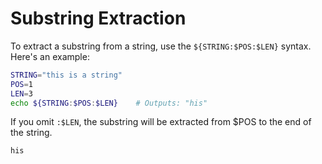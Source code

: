 # Substring Extraction

To extract a substring from a string, use the `${STRING:$POS:$LEN}` syntax. Here's an example:

```bash
STRING="this is a string"
POS=1
LEN=3
echo ${STRING:$POS:$LEN}    # Outputs: "his"
```

If you omit `:$LEN`, the substring will be extracted from $POS to the end of the string.

```text
his
```
